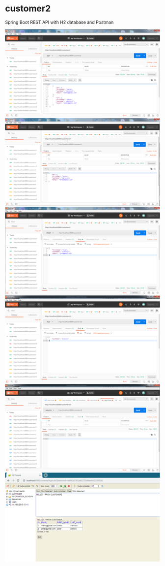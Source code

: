 # customer2
Spring Boot REST API with H2 database and Postman

![](images/get.png)
![](images/get_one.png)
![](images/post.png)
![](images/put.png)
![](images/delete.png)
![](images/h2.png)
